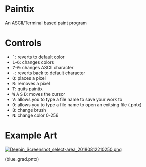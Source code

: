 # Paintix
An ASCII/Terminal based paint program

# Controls

* <kbd>`</kbd>: reverts to default color
* <kbd>1</kbd>-<kbd>6</kbd>: changes colors
* <kbd>7</kbd>-<kbd>0</kbd>: changes ASCII character
* <kbd>-</kbd>: reverts back to default character
* <kbd>Q</kbd>: places a pixel
* <kbd>R</kbd>: removes a pixel
* <kbd>T</kbd>: quits paintix
* <kbd>W</kbd> <kbd>A</kbd> <kbd>S</kbd> <kbd>D</kbd>: moves the cursor
* <kbd>V</kbd>: allows you to type a file name to save your work to
* <kbd>O</kbd>: allows you to type a file name to open an exitsing file (.pntx)
* <kbd>B</kbd>: change brush
* <kbd>N</kbd>: change color 0-256

# Example Art

[![Deepin_Screenshot_select-area_20180812210250.png](https://s33.postimg.cc/9920v7ku7/Deepin_Screenshot_select-area_20180812210250.png)](https://postimg.cc/image/4aeigoh17/)

(blue_grad.pntx)
